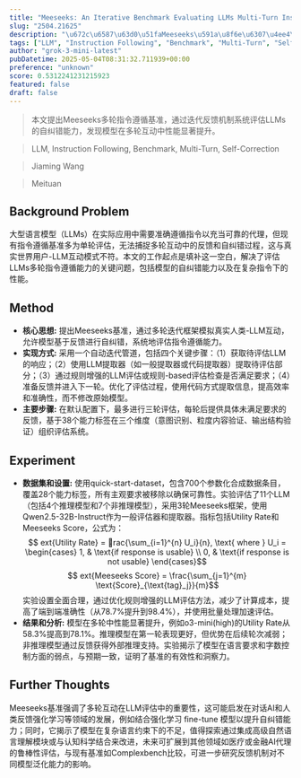 ```yaml
---
title: "Meeseeks: An Iterative Benchmark Evaluating LLMs Multi-Turn Instruction-Following Ability"
slug: "2504.21625"
description: "\u672c\u6587\u63d0\u51faMeeseeks\u591a\u8f6e\u6307\u4ee4\u9075\u5faa\u57fa\u51c6\uff0c\u901a\u8fc7\u8fed\u4ee3\u53cd\u9988\u673a\u5236\u7cfb\u7edf\u8bc4\u4f30LLMs\u7684\u81ea\u7ea0\u9519\u80fd\u529b\uff0c\u53d1\u73b0\u6a21\u578b\u5728\u591a\u8f6e\u4e92\u52a8\u4e2d\u6027\u80fd\u663e\u8457\u63d0\u5347\u3002"
tags: ["LLM", "Instruction Following", "Benchmark", "Multi-Turn", "Self-Correction"]
author: "grok-3-mini-latest"
pubDatetime: 2025-05-04T08:31:32.711939+00:00
preference: "unknown"
score: 0.5312241231215923
featured: false
draft: false
---
```


> 本文提出Meeseeks多轮指令遵循基准，通过迭代反馈机制系统评估LLMs的自纠错能力，发现模型在多轮互动中性能显著提升。

> LLM, Instruction Following, Benchmark, Multi-Turn, Self-Correction 

> Jiaming Wang

> Meituan 

## Background Problem

大型语言模型（LLMs）在实际应用中需要准确遵循指令以充当可靠的代理，但现有指令遵循基准多为单轮评估，无法捕捉多轮互动中的反馈和自纠错过程，这与真实世界用户-LLM互动模式不符。本文的工作起点是填补这一空白，解决了评估LLMs多轮指令遵循能力的关键问题，包括模型的自纠错能力以及在复杂指令下的性能。

## Method

* **核心思想:** 提出Meeseeks基准，通过多轮迭代框架模拟真实人类-LLM互动，允许模型基于反馈进行自纠错，系统地评估指令遵循能力。
* **实现方式:** 采用一个自动迭代管道，包括四个关键步骤：（1）获取待评估LLM的响应；（2）使用LLM提取器（如一般提取器或代码提取器）提取待评估部分；（3）通过规则增强的LLM评估或规则-based评估检查是否满足要求；（4）准备反馈并进入下一轮。优化了评估过程，使用代码方式提取信息，提高效率和准确性，而不修改原始模型。
* **主要步骤:** 在默认配置下，最多进行三轮评估，每轮后提供具体未满足要求的反馈，基于38个能力标签在三个维度（意图识别、粒度内容验证、输出结构验证）组织评估系统。

## Experiment

* **数据集和设置:** 使用quick-start-dataset，包含700个参数化合成数据条目，覆盖28个能力标签，所有主观要求被移除以确保可靠性。实验评估了11个LLM（包括4个推理模型和7个非推理模型），采用3轮Meeseeks框架，使用Qwen2.5-32B-Instruct作为一般评估器和提取器。指标包括Utility Rate和Meeseeks Score，公式为：
  $$	ext{Utility Rate} = rac{\sum_{i=1}^{n} U_i}{n}, \text{ where } U_i = \begin{cases} 1, & \text{if response is usable} \\ 0, & \text{if response is not usable} \end{cases}$$
  $$	ext{Meeseeks Score} = \frac{\sum_{j=1}^{m} \text{Score}_{\text{tag}_j}}{m}$$
  实验设置全面合理，通过优化规则增强的LLM评估方法，减少了计算成本，提高了端到端准确性（从78.7%提升到98.4%），并使用批量处理加速评估。
* **结果和分析:** 模型在多轮中性能显著提升，例如o3-mini(high)的Utility Rate从58.3%提高到78.1%。推理模型在第一轮表现更好，但优势在后续轮次减弱；非推理模型通过反馈获得外部推理支持。实验揭示了模型在语言要求和字数控制方面的弱点，与预期一致，证明了基准的有效性和洞察力。

## Further Thoughts 

Meeseeks基准强调了多轮互动在LLM评估中的重要性，这可能启发在对话AI和人类反馈强化学习等领域的发展，例如结合强化学习 fine-tune 模型以提升自纠错能力；同时，它揭示了模型在复杂语言约束下的不足，值得探索通过集成高级自然语言理解模块或与认知科学结合来改进，未来可扩展到其他领域如医疗或金融AI代理的鲁棒性评估，与现有基准如Complexbench比较，可进一步研究反馈机制对不同模型泛化能力的影响。